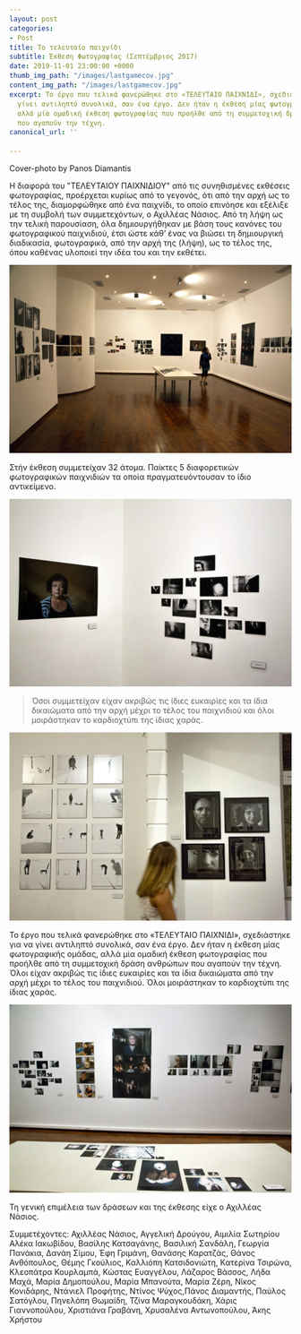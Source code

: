 ```yaml
---
layout: post
categories:
- Post
title: Το τελευταίο παιχνίδι
subtitle: Έκθεση Φωτογραφίας (Σεπτέμβριος 2017)
date: 2019-11-01 23:00:00 +0000
thumb_img_path: "/images/lastgamecov.jpg"
content_img_path: "/images/lastgamecov.jpg"
excerpt: Το έργο που τελικά φανερώθηκε στο «ΤΕΛΕΥΤΑΙΟ ΠΑΙΧΝΙΔΙ», σχεδιάστηκε για να
  γίνει αντιληπτό συνολικά, σαν ένα έργο. Δεν ήταν η έκθεση μίας φωτογραφικής ομάδας,
  αλλά μία ομαδική έκθεση φωτογραφίας που προήλθε από τη συμμετοχική δράση ανθρώπων
  που αγαπούν την τέχνη.
canonical_url: ''

---
```

Cover-photo by Panos Diamantis

Η διαφορά του "ΤΕΛΕΥΤΑΙΟΥ ΠΑΙΧΝΙΔΙΟΥ" από τις συνηθισμένες εκθέσεις φωτογραφίας, προέρχεται κυρίως από το γεγονός, ότι από την αρχή ως το τέλος της, διαμορφώθηκε από ένα παιχνίδι, το οποίο επινόησε και εξέλιξε με τη συμβολή των συμμετεχόντων, ο Αχιλλέας Νάσιος. Από τη λήψη ως την τελική παρουσίαση, όλα δημιουργήθηκαν με βάση τους κανόνες του φωτογραφικού παιχνιδιού, έτσι ώστε κάθ’ ένας να βιώσει τη δημιουργική διαδικασία, φωτογραφικά, από την αρχή της (λήψη), ως το τέλος της, όπου καθένας υλοποιεί την ιδέα του και την εκθέτει.

![](/images/LG2.jpg)

Στήν έκθεση συμμετείχαν 32 άτομα. Παίκτες 5 διαφορετικών  φωτογραφικών παιχνιδιών τα οποία πραγματευόντουσαν το ίδιο αντικείμενο.

![](/images/LG4.jpg)

> Όσοι συμμετείχαν είχαν ακριβώς τις ίδιες ευκαιρίες και τα ίδια δικαιώματα από την αρχή μέχρι το τέλος του παιχνιδιού και όλοι μοιράστηκαν το καρδιοχτύπι της ίδιας χαράς.

![](/images/LG5.jpg)

Το έργο που τελικά φανερώθηκε στο «ΤΕΛΕΥΤΑΙΟ ΠΑΙΧΝΙΔΙ», σχεδιάστηκε για να γίνει αντιληπτό συνολικά, σαν ένα έργο. Δεν ήταν η έκθεση μίας φωτογραφικής ομάδας, αλλά μία ομαδική έκθεση φωτογραφίας που προήλθε από τη συμμετοχική δράση ανθρώπων που αγαπούν την τέχνη. Όλοι είχαν ακριβώς τις ίδιες ευκαιρίες και τα ίδια δικαιώματα από την αρχή μέχρι το τέλος του παιχνιδιού. Όλοι μοιράστηκαν το καρδιοχτύπι της ίδιας χαράς.

![](/images/LG3.jpg)

Τη γενική επιμέλεια των δράσεων και της έκθεσης είχε ο Αχιλλέας Νάσιος.

Συμμετέχοντες: Αχιλλέας Νάσιος, Αγγελική Δρούγου, Αιμιλία Σωτηρίου  
Αλέκα Ιακωβίδου, Βασίλης Κατσαγάνης, Βασιλική Σανδάλη, Γεωργία Πανάκια, Δανάη Σίμου, Έφη Γριμάνη, Θανάσης Καρατζάς, Θάνος Ανθόπουλος, Θέμης Γκούλιος, Καλλιόπη Κατσιδονιώτη, Κατερίνα Τσιρώνα, Κλεοπάτρα Κουρλαμπά, Κώστας Ευαγγέλου, Λάζαρος Βάσσος, Λήδα Μαχά, Μαρία Δημοπούλου, Μαρία Μπανούτα, Μαρία Ζέρη, Νίκος Κονιδάρης, Ντάνιελ Προφήτης, Ντίνος Ψύχος,Πάνος Διαμαντής, Παύλος Σατόγλου, Πηνελόπη Θωμαίδη, Τζίνα Μαραγκουδάκη, Χάρις Γιαννοπούλου, Χριστιάνα Γραβάνη, Χρυσαλένα Αντωνοπούλου, Άκης Χρήστου